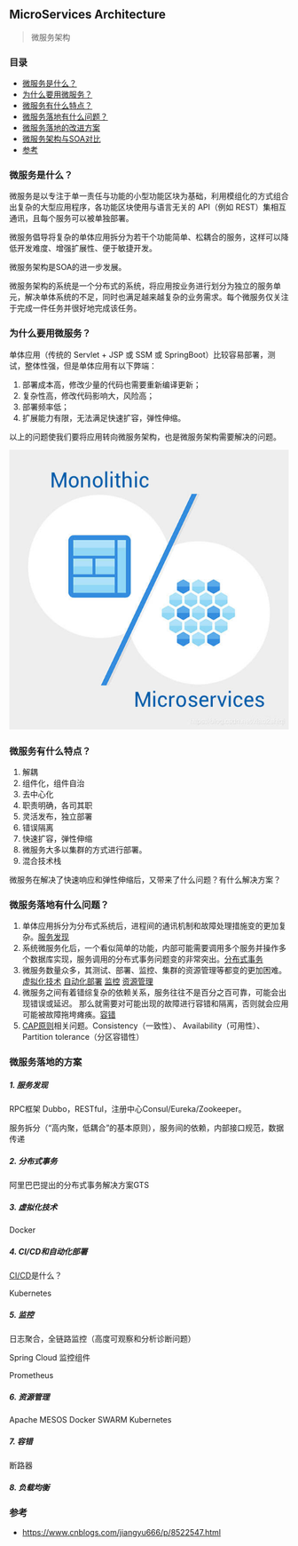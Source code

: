 ## MicroServices Architecture

> 微服务架构
>

### 目录
* [微服务是什么？](#微服务是什么？)
* [为什么要用微服务？](#为什么要用微服务？)
* [微服务有什么特点？](#微服务有什么特点？)
* [微服务落地有什么问题？](#微服务落地有什么问题？)
* [微服务落地的改进方案](#微服务落地的方案)
* [微服务架构与SOA对比](SOA.md#SOA-vs-MicroServices)
* [参考](#参考)

### 微服务是什么？
微服务是以专注于单一责任与功能的小型功能区块为基础，利用模组化的方式组合出复杂的大型应用程序，各功能区块使用与语言无关的 API（例如 REST）集相互通讯，且每个服务可以被单独部署。

微服务倡导将复杂的单体应用拆分为若干个功能简单、松耦合的服务，这样可以降低开发难度、增强扩展性、便于敏捷开发。

微服务架构是SOA的进一步发展。

微服务架构的系统是一个分布式的系统，将应用按业务进行划分为独立的服务单元，解决单体系统的不足，同时也满足越来越复杂的业务需求。每个微服务仅关注于完成一件任务并很好地完成该任务。

### 为什么要用微服务？
单体应用（传统的 Servlet + JSP 或 SSM 或 SpringBoot）比较容易部署，测试，整体性强，但是单体应用有以下弊端： 
1. 部署成本高，修改少量的代码也需要重新编译更新；
2. 复杂性高，修改代码影响大，风险高；
3. 部署频率低；
4. 扩展能力有限，无法满足快速扩容，弹性伸缩。

以上的问题使我们要将应用转向微服务架构，也是微服务架构需要解决的问题。

![单体应用和微服务](images/monolithic-vs-microservices.png)

### 微服务有什么特点？
1. 解耦
2. 组件化，组件自治
3. 去中心化
4. 职责明确，各司其职
5. 灵活发布，独立部署
6. 错误隔离
7. 快速扩容，弹性伸缩
8. 微服务大多以集群的方式进行部署。
9. 混合技术栈

微服务在解决了快速响应和弹性伸缩后，又带来了什么问题？有什么解决方案？

### 微服务落地有什么问题？
1. 单体应用拆分为分布式系统后，进程间的通讯机制和故障处理措施变的更加复杂。[服务发现](#1.-服务发现)
2. 系统微服务化后，一个看似简单的功能，内部可能需要调用多个服务并操作多个数据库实现，服务调用的分布式事务问题变的非常突出。[分布式事务](#2.-分布式事务)
3. 微服务数量众多，其测试、部署、监控、集群的资源管理等都变的更加困难。[虚拟化技术](#3.-虚拟化技术) [自动化部署](#4.-CI/CD和自动化部署) [监控](#5.-监控) [资源管理](#6.-资源管理)
4. 微服务之间有着错综复杂的依赖关系，服务往往不是百分之百可靠，可能会出现错误或延迟。 那么就需要对可能出现的故障进行容错和隔离，否则就会应用可能被故障拖垮瘫痪。[容错](#7.-容错)
5. [CAP原则](CAP-Principle.md)相关问题。Consistency（一致性）、 Availability（可用性）、Partition tolerance（分区容错性）

### 微服务落地的方案

##### 1. 服务发现
RPC框架 Dubbo，RESTful，注册中心Consul/Eureka/Zookeeper。

服务拆分（“高内聚，低耦合”的基本原则），服务间的依赖，内部接口规范，数据传递

##### 2. 分布式事务
阿里巴巴提出的分布式事务解决方案GTS

##### 3. 虚拟化技术
Docker

##### 4. CI/CD和自动化部署
[CI/CD](CICD.md)是什么？

Kubernetes

##### 5. 监控
日志聚合，全链路监控（高度可观察和分析诊断问题）

Spring Cloud 监控组件

Prometheus

##### 6. 资源管理
Apache MESOS 
Docker SWARM
Kubernetes

##### 7. 容错
断路器

##### 8. 负载均衡


### 参考
* https://www.cnblogs.com/jiangyu666/p/8522547.html

